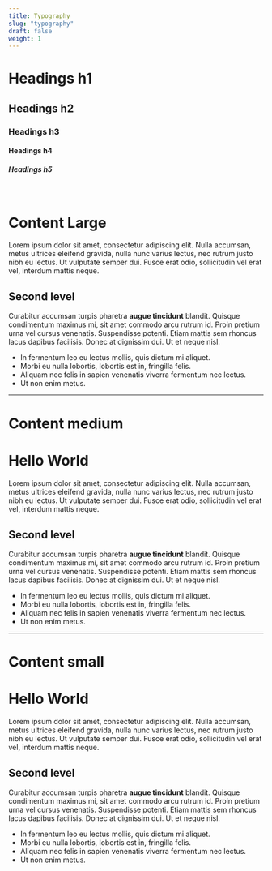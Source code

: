 ```yaml
---
title: Typography
slug: "typography"
draft: false
weight: 1
---
```


<h1>Headings h1</h1>
<h2>Headings h2</h2>
<h3>Headings h3</h3>
<h4>Headings h4</h4>
<h5>Headings h5</h5>

<br />
<h1>Content Large</h1>
<div class="t--large">
  <p>Lorem ipsum dolor sit amet, consectetur adipiscing elit. Nulla accumsan, metus ultrices eleifend gravida, nulla nunc varius lectus, nec rutrum justo nibh eu lectus. Ut vulputate semper dui. Fusce erat odio, sollicitudin vel erat vel, interdum mattis neque.</p>
  <h2>Second level</h2>
  <p>Curabitur accumsan turpis pharetra <strong>augue tincidunt</strong> blandit. Quisque condimentum maximus mi, sit amet commodo arcu rutrum id. Proin pretium urna vel cursus venenatis. Suspendisse potenti. Etiam mattis sem rhoncus lacus dapibus facilisis. Donec at dignissim dui. Ut et neque nisl.</p>
  <ul>
    <li>In fermentum leo eu lectus mollis, quis dictum mi aliquet.</li>
    <li>Morbi eu nulla lobortis, lobortis est in, fringilla felis.</li>
    <li>Aliquam nec felis in sapien venenatis viverra fermentum nec lectus.</li>
    <li>Ut non enim metus.</li>
  </ul>
</div>
<hr />
<h1>Content medium</h1>
<div class="t--medium">
  <h1 class="t--success">Hello World</h1>
  <p class="t--danger">Lorem ipsum dolor sit amet, consectetur adipiscing elit. Nulla accumsan, metus ultrices eleifend gravida, nulla nunc varius lectus, nec rutrum justo nibh eu lectus. Ut vulputate semper dui. Fusce erat odio, sollicitudin vel erat vel, interdum mattis neque.</p>
  <h2 class="t--info">Second level</h2>
  <p>Curabitur accumsan turpis pharetra <strong>augue tincidunt</strong> blandit. Quisque condimentum maximus mi, sit amet commodo arcu rutrum id. Proin pretium urna vel cursus venenatis. Suspendisse potenti. Etiam mattis sem rhoncus lacus dapibus facilisis. Donec at dignissim dui. Ut et neque nisl.</p>
  <ul>
    <li>In fermentum leo eu lectus mollis, quis dictum mi aliquet.</li>
    <li>Morbi eu nulla lobortis, lobortis est in, fringilla felis.</li>
    <li>Aliquam nec felis in sapien venenatis viverra fermentum nec lectus.</li>
    <li>Ut non enim metus.</li>
  </ul>
</div>
<hr />

<h1>Content small</h1>
<div class="t--small">
  <h1>Hello World</h1>
  <p>Lorem ipsum dolor sit amet, consectetur adipiscing elit. Nulla accumsan, metus ultrices eleifend gravida, nulla nunc varius lectus, nec rutrum justo nibh eu lectus. Ut vulputate semper dui. Fusce erat odio, sollicitudin vel erat vel, interdum mattis neque.</p>
  <h2>Second level</h2>
  <p>Curabitur accumsan turpis pharetra <strong>augue tincidunt</strong> blandit. Quisque condimentum maximus mi, sit amet commodo arcu rutrum id. Proin pretium urna vel cursus venenatis. Suspendisse potenti. Etiam mattis sem rhoncus lacus dapibus facilisis. Donec at dignissim dui. Ut et neque nisl.</p>
  <ul>
    <li>In fermentum leo eu lectus mollis, quis dictum mi aliquet.</li>
    <li>Morbi eu nulla lobortis, lobortis est in, fringilla felis.</li>
    <li>Aliquam nec felis in sapien venenatis viverra fermentum nec lectus.</li>
    <li>Ut non enim metus.</li>
  </ul>
</div>
